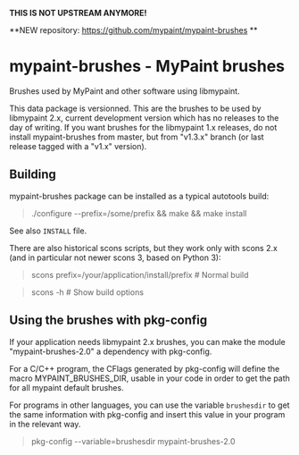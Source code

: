 **THIS IS NOT UPSTREAM ANYMORE!**

**NEW repository: https://github.com/mypaint/mypaint-brushes **

mypaint-brushes - MyPaint brushes
=================================

Brushes used by MyPaint and other software using libmypaint.

This data package is versionned. This are the brushes to be used by
libmypaint 2.x, current development version which has no releases to the
day of writing.
If you want brushes for the libmypaint 1.x releases, do not install
mypaint-brushes from master, but from "v1.3.x" branch (or last release
tagged with a "v1.x" version).

Building
---------

mypaint-brushes package can be installed as a typical autotools build:

> ./configure --prefix=/some/prefix && make && make install

See also `INSTALL` file.

There are also historical scons scripts, but they work only with scons
2.x (and in particular not newer scons 3, based on Python 3):

> scons prefix=/your/application/install/prefix # Normal build

> scons -h                                      # Show build options

Using the brushes with pkg-config
---------------------------------

If your application needs libmypaint 2.x brushes, you can make the
module "mypaint-brushes-2.0" a dependency with pkg-config.

For a C/C++ program, the CFlags generated by pkg-config will define the
macro MYPAINT_BRUSHES_DIR, usable in your code in order to get the path
for all mypaint default brushes.

For programs in other languages, you can use the variable `brushesdir`
to get the same information with pkg-config and insert this value in
your program in the relevant way.

> pkg-config --variable=brushesdir mypaint-brushes-2.0
